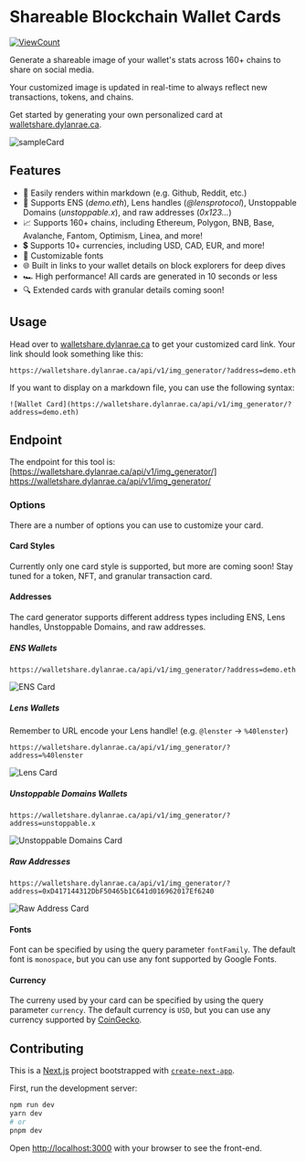 # Shareable Blockchain Wallet Cards
[![ViewCount](https://hits.dwyl.com/dylanjrae/wallet-share.svg?style=flat-square)](http://hits.dwyl.com/dylanjrae/wallet-share)

Generate a shareable image of your wallet's stats across 160+ chains to share on social media. 

Your customized image is updated in real-time to always reflect new transactions, tokens, and chains.

Get started by generating your own personalized card at [walletshare.dylanrae.ca](https://walletshare.dylanrae.ca).

![sampleCard](https://walletshare.dylanrae.ca/api/v1/img_generator/?address=demo.eth&chain=all-chains&currency=USD&style=default&fontFamily=monospace)

## Features
- 📝 Easily renders within markdown (e.g. Github, Reddit, etc.)
- 📇 Supports ENS (*demo.eth*), Lens handles (*@lensprotocol*), Unstoppable Domains (*unstoppable.x*), and raw addresses (*0x123...*)
- 📈 Supports 160+ chains, including Ethereum, Polygon, BNB, Base, Avalanche, Fantom, Optimism, Linea, and more!
- 💲 Supports 10+ currencies, including USD, CAD, EUR, and more!
- 🔡 Customizable fonts
- 🌐 Built in links to your wallet details on block explorers for deep dives
- 🏎️ High performance! All cards are generated in 10 seconds or less
- 🔍 Extended cards with granular details coming soon!


## Usage

Head over to [walletshare.dylanrae.ca](https://walletshare.dylanrae.ca) to get your customized card link. Your link should look something like this:

```
https://walletshare.dylanrae.ca/api/v1/img_generator/?address=demo.eth
```

If you want to display on a markdown file, you can use the following syntax:

```
![Wallet Card](https://walletshare.dylanrae.ca/api/v1/img_generator/?address=demo.eth)
```

## Endpoint
The endpoint for this tool is:
[https://walletshare.dylanrae.ca/api/v1/img_generator/] https://walletshare.dylanrae.ca/api/v1/img_generator/

### Options

There are a number of options you can use to customize your card.

#### Card Styles
Currently only one card style is supported, but more are coming soon! Stay tuned for a token, NFT, and granular transaction card.

#### Addresses
The card generator supports different address types including ENS, Lens handles, Unstoppable Domains, and raw addresses.

##### ENS Wallets
```
https://walletshare.dylanrae.ca/api/v1/img_generator/?address=demo.eth
```
![ENS Card](https://walletshare.dylanrae.ca/api/v1/img_generator/?address=demo.eth)

##### Lens Wallets
Remember to URL encode your Lens handle! (e.g. `@lenster` -> `%40lenster`)
```
https://walletshare.dylanrae.ca/api/v1/img_generator/?address=%40lenster
```
![Lens Card](https://walletshare.dylanrae.ca/api/v1/img_generator/?address=%40lenster)

##### Unstoppable Domains Wallets
```
https://walletshare.dylanrae.ca/api/v1/img_generator/?address=unstoppable.x
```
![Unstoppable Domains Card](https://walletshare.dylanrae.ca/api/v1/img_generator/?address=unstoppable.x)

##### Raw Addresses
```
https://walletshare.dylanrae.ca/api/v1/img_generator/?address=0xD417144312DbF50465b1C641d016962017Ef6240
```
![Raw Address Card](https://walletshare.dylanrae.ca/api/v1/img_generator/?address=0xD417144312DbF50465b1C641d016962017Ef6240)

#### Fonts
Font can be specified by using the query parameter `fontFamily`. The default font is `monospace`, but you can use any font supported by Google Fonts.

#### Currency
The curreny used by your card can be specified by using the query parameter `currency`. The default currency is `USD`, but you can use any currency supported by [CoinGecko](https://www.coingecko.com/en/api#explore-api).

## Contributing
This is a [Next.js](https://nextjs.org/) project bootstrapped with [`create-next-app`](https://github.com/vercel/next.js/tree/canary/packages/create-next-app).

First, run the development server:

```bash
npm run dev
yarn dev
# or
pnpm dev
```

Open [http://localhost:3000](http://localhost:3000) with your browser to see the front-end.
